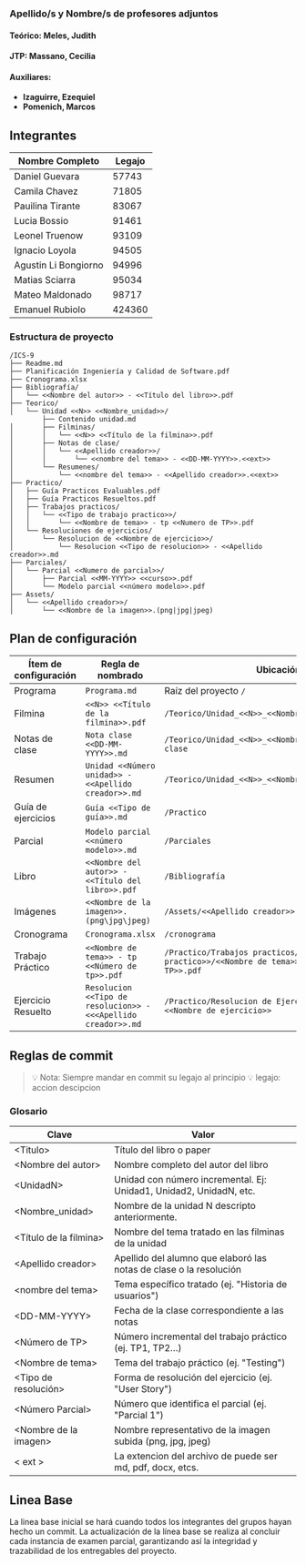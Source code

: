 ### Apellido/s y Nombre/s de profesores adjuntos

#### Teórico: **Meles, Judith**

#### JTP: **Massano, Cecilia**

#### Auxiliares:
* **Izaguirre, Ezequiel**
* **Pomenich, Marcos**

## Integrantes

| Nombre Completo      | Legajo |
| -------------------- | ------ |
| Daniel Guevara       | 57743  |
| Camila Chavez        | 71805  |
| Pauilina Tirante     | 83067  |
| Lucia Bossio         | 91461  |
| Leonel Truenow       | 93109  |
| Ignacio Loyola       | 94505  |
| Agustin Li Bongiorno | 94996  |
| Matias Sciarra       | 95034  |
| Mateo Maldonado      | 98717  |
| Emanuel Rubiolo      | 424360 |


### Estructura de proyecto

```php-template
/ICS-9
├── Readme.md
├── Planificación Ingeniería y Calidad de Software.pdf
├── Cronograma.xlsx
├── Bibliografía/
│   └── <<Nombre del autor>> - <<Título del libro>>.pdf
├── Teorico/
│   └── Unidad <<N>> <<Nombre_unidad>>/
        ├── Contenido unidad.md
│       ├── Filminas/
│       │   └── <<N>> <<Título de la filmina>>.pdf
│       ├── Notas de clase/
│       │   └── <<Apellido creador>>/
│       │       └── <<nombre del tema>> - <<DD-MM-YYYY>>.<<ext>>
│       └── Resumenes/
│           └── <<nombre del tema>> - <<Apellido creador>>.<<ext>>
├── Practico/
│   ├── Guía Practicos Evaluables.pdf
│   ├── Guía Practicos Resueltos.pdf
│   ├── Trabajos practicos/
│   │   └── <<Tipo de trabajo practico>>/
│   │       └── <<Nombre de tema>> - tp <<Numero de TP>>.pdf
│   └── Resoluciones de ejercicios/
│       └── Resolucion de <<Nombre de ejercicio>>/
│           └── Resolucion <<Tipo de resolucion>> - <<Apellido creador>>.md
├── Parciales/
│   └── Parcial <<Numero de parcial>>/
│       ├── Parcial <<MM-YYYY>> <<curso>>.pdf
│       └── Modelo parcial <<número modelo>>.pdf
├── Assets/
│   └── <<Apellido creador>>/
│       └── <<Nombre de la imagen>>.(png|jpg|jpeg)
```


## Plan de configuración

| Ítem de configuración | Regla de nombrado                                      | Ubicación                                  | 
|----------------------|--------------------------------------------------------|---------------------------------------------|
| Programa             | `Programa.md`                                          | Raíz del proyecto `/`                       |
| Filmina              | `<<N>> <<Título de la filmina>>.pdf`                         | `/Teorico/Unidad_<<N>>_<<Nombre_unidad>>/Filminas`            | 
| Notas de clase       | `Nota clase <<DD-MM-YYYY>>.md`                         | `/Teorico/Unidad_<<N>>_<<Nombre_unidad>>/Notas de clase`      | 
| Resumen              | `Unidad <<Número unidad>> - <<Apellido creador>>.md`                          | `/Teorico/Unidad_<<N>>_<<Nombre_unidad>>/Resúmenes`           | 
| Guía de ejercicios   | `Guía <<Tipo de guía>>.md`                             | `/Practico`                                 | 
| Parcial              | `Modelo parcial <<número modelo>>.md`                  | `/Parciales`                                | 
| Libro                | `<<Nombre del autor>> - <<Título del libro>>.pdf`      | `/Bibliografía`                             | 
| Imágenes             | `<<Nombre de la imagen>>.(png\jpg\jpeg)`               | `/Assets/<<Apellido creador>>`             | 
| Cronograma           | `Cronograma.xlsx`                                       | `/cronograma`                              |
| Trabajo Práctico     | `<<Nombre de tema>> - tp <<Número de tp>>.pdf`         | `/Practico/Trabajos practicos/<<Tipo de trabajo practico>>/<<Nombre de tema>> - tp <<Numero de TP>>.pdf`    | 
| Ejercicio Resuelto | `Resolucion <<Tipo de resolucion>> - <<<Apellido creador>>.md` | `/Practico/Resolucion de Ejercicos/Resolucion de <<Nombre de ejercicio>>` |

## Reglas de commit
> 💡 Nota: Siempre mandar en commit su legajo al principio
> 💡 legajo: accion descipcion


    
### Glosario
| Clave                | Valor                                                                 |
|-----------------------|----------------------------------------------------------------------|
| \<Titulo\>           | Título del libro o paper                                              |
| \<Nombre del autor\> | Nombre completo del autor del libro                                   |
| \<UnidadN\>          | Unidad con número incremental. Ej: Unidad1, Unidad2, UnidadN, etc.   |
| \<Nombre_unidad\>          | Nombre de la unidad N descripto anteriormente.   |
| \<Título de la filmina\> | Nombre del tema tratado en las filminas de la unidad                |
| \<Apellido creador\> | Apellido del alumno que elaboró las notas de clase o la resolución    |
| \<nombre del tema\>  | Tema específico tratado (ej. "Historia de usuarios")                  |
| \<DD-MM-YYYY\>       | Fecha de la clase correspondiente a las notas                        |           
| \<Número de TP\>     | Número incremental del trabajo práctico (ej. TP1, TP2…)               |
| \<Nombre de tema\>   | Tema del trabajo práctico (ej. "Testing")                             |
| \<Tipo de resolución\> | Forma de resolución del ejercicio (ej. "User Story")                 |
| \<Número Parcial\>   | Número que identifica el parcial (ej. "Parcial 1")                    |
| \<Nombre de la imagen\> | Nombre representativo de la imagen subida (png, jpg, jpeg)         |
| < ext >               | La extencion del archivo de puede ser md, pdf, docx, etcs.                  |


## Linea Base
La linea base inicial se hará cuando todos los integrantes del grupos hayan hecho un commit. La actualización de la línea base se realiza al concluir cada instancia de examen parcial, garantizando así la integridad y trazabilidad de los entregables del proyecto.


